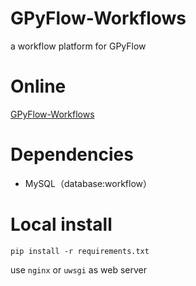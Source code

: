 # GPyFlow-Workflows
a workflow platform for GPyFlow

# Online
[GPyFlow-Workflows](http://niulab.scgrid.cn/Workflows/)

# Dependencies
- MySQL（database:workflow）

# Local install
```angular2
pip install -r requirements.txt
```


use `nginx` or `uwsgi` as web server